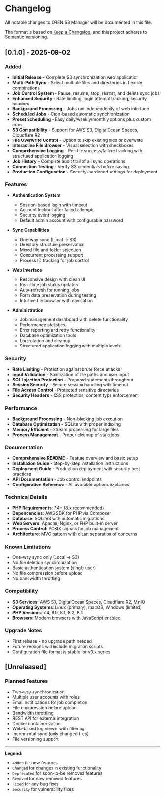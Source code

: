 # Changelog

All notable changes to OREN S3 Manager will be documented in this file.

The format is based on [Keep a Changelog](https://keepachangelog.com/en/1.0.0/),
and this project adheres to [Semantic Versioning](https://semver.org/spec/v2.0.0.html).

## [0.1.0] - 2025-09-02

### Added
- **Initial Release** - Complete S3 synchronization web application
- **Multi-Path Sync** - Select multiple files and directories in flexible combinations
- **Job Control System** - Pause, resume, stop, restart, and delete sync jobs
- **Enhanced Security** - Rate limiting, login attempt tracking, security headers
- **Background Processing** - Jobs run independently of web interface
- **Scheduled Jobs** - Cron-based automatic synchronization
- **Preset Scheduling** - Easy daily/weekly/monthly options plus custom cron
- **S3 Compatibility** - Support for AWS S3, DigitalOcean Spaces, Cloudflare R2
- **File Overwrite Control** - Option to skip existing files or overwrite
- **Interactive File Browser** - Visual selection with checkboxes
- **Comprehensive Logging** - Per-file success/failure tracking with structured application logging
- **Job History** - Complete audit trail of all sync operations
- **Connection Testing** - Verify S3 credentials before saving
- **Production Configuration** - Security-hardened settings for deployment

### Features
- **Authentication System**
  - Session-based login with timeout
  - Account lockout after failed attempts
  - Security event logging
  - Default admin account with configurable password

- **Sync Capabilities**
  - One-way sync (Local → S3)
  - Directory structure preservation
  - Mixed file and folder selection
  - Concurrent processing support
  - Process ID tracking for job control

- **Web Interface**
  - Responsive design with clean UI
  - Real-time job status updates
  - Auto-refresh for running jobs
  - Form data preservation during testing
  - Intuitive file browser with navigation

- **Administration**
  - Job management dashboard with delete functionality
  - Performance statistics
  - Error reporting and retry functionality
  - Database optimization tools
  - Log rotation and cleanup
  - Structured application logging with multiple levels

### Security
- **Rate Limiting** - Protection against brute force attacks
- **Input Validation** - Sanitization of file paths and user input
- **SQL Injection Protection** - Prepared statements throughout
- **Session Security** - Secure session handling with timeout
- **File Access Control** - Protected sensitive directories
- **Security Headers** - XSS protection, content type enforcement

### Performance
- **Background Processing** - Non-blocking job execution
- **Database Optimization** - SQLite with proper indexing
- **Memory Efficient** - Stream processing for large files
- **Process Management** - Proper cleanup of stale jobs

### Documentation
- **Comprehensive README** - Feature overview and basic setup
- **Installation Guide** - Step-by-step installation instructions
- **Deployment Guide** - Production deployment with security best practices
- **API Documentation** - Job control endpoints
- **Configuration Reference** - All available options explained

### Technical Details
- **PHP Requirements**: 7.4+ (8.x recommended)
- **Dependencies**: AWS SDK for PHP via Composer
- **Database**: SQLite3 with automatic migrations
- **Web Servers**: Apache, Nginx, or PHP built-in server
- **Process Control**: POSIX signals for job management
- **Architecture**: MVC pattern with clean separation of concerns

### Known Limitations
- One-way sync only (Local → S3)
- No file deletion synchronization
- Basic authentication system (single user)
- No file compression before upload
- No bandwidth throttling

### Compatibility
- **S3 Services**: AWS S3, DigitalOcean Spaces, Cloudflare R2, MinIO
- **Operating Systems**: Linux (primary), macOS, Windows (limited)
- **PHP Versions**: 7.4, 8.0, 8.1, 8.2, 8.3
- **Browsers**: Modern browsers with JavaScript enabled

### Upgrade Notes
- First release - no upgrade path needed
- Future versions will include migration scripts
- Configuration file format is stable for v0.x series

## [Unreleased]

### Planned Features
- Two-way synchronization
- Multiple user accounts with roles
- Email notifications for job completion
- File compression before upload
- Bandwidth throttling
- REST API for external integration
- Docker containerization
- Web-based log viewer with filtering
- Incremental sync (only changed files)
- File versioning support

---

**Legend:**
- `Added` for new features
- `Changed` for changes in existing functionality
- `Deprecated` for soon-to-be removed features
- `Removed` for now removed features
- `Fixed` for any bug fixes
- `Security` for vulnerability fixes